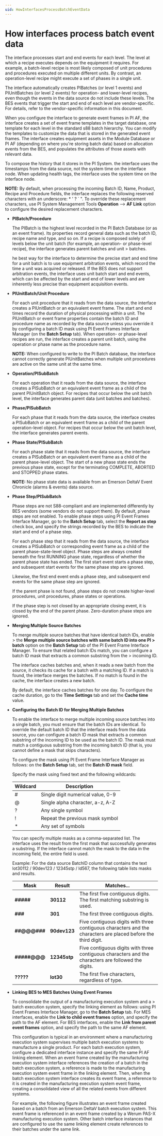 ```yaml
---
uid: HowInterfacesProcessBatchEventData
---
```


# How interfaces process batch event data

The interface processes start and end events for each level. The level at which a recipe executes depends on the equipment it requires. For example, a batch-level recipe is most likely composed of unit procedures and procedures executed on multiple different units. By contrast, an operation-level recipe might execute a set of phases in a single unit.

The interface automatically creates PIBatches (or level 1 events) and PIUnitBatches (or level 2 events) for operation- and lower-level recipes, even though the events in the data source do not include these levels. The BES events that trigger the start and end of each level are vendor-specific. For details, refer to the vendor-specific information in this document.

When you configure the interface to generate event frames in PI AF, the interface creates a set of event frame templates in the target database, one template for each level in the standard s88 batch hierarchy. You can modify the templates to customize the data that is stored in the generated event frames. The interface creates equipment assets in the Module Database or PI AF (depending on where you\'re storing batch data) based on allocation events from the BES, and populates the attributes of those assets with relevant data.

To compose the history that it stores in the PI System. the interface uses the timestamps from the data source, not the system time on the interface node. When updating health tags, the interface uses the system time on the interface node.

**NOTE:** By default, when processing the incoming Batch ID, Name, Product, Recipe and Procedure fields, the interface replaces the following reserved characters with an underscore: \* \' ? \` \". To override these replacement characters, use PI System Management Tools **Operation** --> **AF Link** option to configure the desired replacement characters.

* **PIBatch/Procedure**

  The PIBatch is the highest level recorded in the PI Batch Database (or as an event frame). Its properties record general data such as the batch ID, recipe name and type, and so on. If a recipe is composed solely of levels below the unit batch (for example, an operation- or phase-level recipe), the interface generates parent batches and unit > batches. 

  he best way for the interface to determine the precise start and end time for a unit batch is to use equipment arbitration events, which record the time a unit was acquired or released. If the BES does not support arbitration events, the interface uses unit batch start and end events, which can be affected by the start and end of lower levels and are inherently less precise than equipment acquisition events.

* **PIUnitBatch/Unit Procedure**

  For each unit procedure that it reads from the data source, the interface creates a PIUnitBatch or an equivalent event frame. The start and end times record the duration of physical processing within a unit. The PIUnitBatch or event frame properties contain the batch ID and procedure name as recorded by the data source unless you override it by configuring a batch ID mask using PI Event Frames Interface  Manager (on the **Batch Setup** tab). When operation- or phase-level recipes are run, the interface creates a parent unit batch, using the operation or phase name as the procedure name.

  **NOTE:** When configured to write to the PI Batch database, the interface cannot correctly generate PIUnitBatches when multiple unit procedures are active on the same unit at the same time.

* **Operation/PISubBatch**

  For each operation that it reads from the data source, the interface creates a PISubBatch or an equivalent event frame as a child of the parent PIUnitBatch object. For recipes that occur below the unit batch level, the interface generates parent data (unit batches and batches).

* **Phase/PISubBatch**

  For each phase that it reads from the data source, the interface creates a PISubBatch or an equivalent event frame as a child of the parent operation-level object. For recipes that occur below the unit batch level, the interface generates parent events.

* **Phase State/PISubBatch**

  For each phase state that it reads from the data source, the interface creates a PISubBatch or an equivalent event frame as a child of the parent phase-level object. The start of a new phase state ends the previous phase state, except for the terminating COMPLETE, ABORTED and STOPPED phase states.

  **NOTE:** No phase state data is available from an Emerson DeltaV Event Chronicle (alarms & events) data source.

* **Phase Step/PISubBatch**

  Phase steps are not S88-compliant and are implemented differently by BES vendors (some vendors do not support them). By default, phase steps are not enabled. To enable phase steps using PI Event Frames Interface Manager, go to the **Batch Setup** tab, select the **Report as step** check box, and specify the strings recorded by the BES to  indicate the start and end of a phase step.

  For each phase step that it reads from the data source, the interface creates a PISubBatch or corresponding event frame as a child of the parent phase-state-level object. Phase steps are always created beneath the first RUNNING phase state, regardless of whether the parent phase state has ended. The first start event starts a phase step, and subsequent start events for the same phase step are ignored.

  Likewise, the first end event ends a phase step, and subsequent end events for the same phase step are ignored.

  If the parent phase is not found, phase steps do not create higher-level procedures, unit procedures, phase states or operations.

  If the phase step is not closed by an appropriate closing event, it is closed by the end of the parent phase. Zero-duration phase steps are ignored.

* **Merging Multiple Source Batches**

  To merge multiple source batches that have identical batch IDs, enable > the **Merge multiple source batches with same batch ID into one PI > batch** option on the **Batch Setup** tab of the PI Event Frame Interface Manager. To ensure that related batch IDs match, you can configure a batch ID mask that extracts a common substring from the > incoming ID.

  The interface caches batches and, when it reads a new batch from the source, it checks its cache for a batch with a matching ID. If a match is found, the interface merges the batches. If no match is found in the cache, the interface creates a new batch.

  By default, the interface caches batches for one day. To configure the cache duration, go to the **Time Settings** tab and set the **Cache time** value.

* **Configuring the Batch ID for Merging Multiple Batches**

  To enable the interface to merge multiple incoming source batches into a single batch, you must ensure that the batch IDs are identical. To override the default batch ID that the interface reads from the data source, you can configure a batch ID mask that extracts a common substring of the incoming ID to be used as the batch ID. The mask must match a contiguous substring from the incoming batch ID (that is, you cannot define a mask that skips characters).

  To configure the mask using PI Event Frame Interface Manager as follows: on the **Batch Setup** tab, set the **Batch ID mask** field.

  Specify the mask using fixed text and the following wildcards:

  | Wildcard | Description |
  | -------- |-------------|
  |#         | Single digit numerical value, 0-9 |
  | @        | Single alpha character, a-z, A-Z |
  | ?        | Any single symbol |
  !          | Repeat the previous mask symbol |
  | *        | Any set of symbols |

  You can specify multiple masks as a comma-separated list. The interface uses the result from the first mask that successfully generates a substring. If the interface cannot match the mask to the data in the incoming field, the entire field is used.

  Example: For the data source BatchID column that contains the text lot30112 / 90dev123 / 12345stp / ld567, the following table lists masks and results.


  | Mask | Result | Matches... | 
  | ---- | ------ | ---------- |
  | **\#\#\#\#\#** | **30112**   | The first five contiguous digits. The first matching substring is used. |
  | **\#\#\#** | **301** | The first three contiguous digits. || **@@@\#\#\#\#\#** | **lot30112** | Five contiguous digits with three contiguous characters and the characters are placed before the sequence of digits. |
  | **\#\#@@@\#\#\#** | **90dev123** | Five contiguous digits with three contiguous characters and the characters are placed before the third digit. |
  | **\#\#\#\#\#@@@** | **12345stp** | Five contiguous digits with three contiguous characters and the characters are followed the digits. |
  | **?????** |  **lot30** | The first five characters, regardless of type. |


* **Linking BES to MES Batches Using Event Frames**

  To consolidate the output of a manufacturing execution system and a > batch execution system, specify the linking element as follows: using PI Event Frames Interface Manager, go to the **Batch Setup** tab. For MES interfaces, enable the **Link to child event frames** option, and specify the path to the AF element. For BES interfaces, enable the **Link from parent event frames** option, and specify the path to the same AF element.

  This configuration is typical in an environment where a manufacturing execution system supervises multiple batch execution systems to manufacture a single product. For each batch execution system, configure a dedicated interface instance and specify the same PI AF linking element. When an event frame created by the manufacturing execution system interface references the creation of a batch in the batch execution system, a reference is made to the manufacturing execution system event frame in the linking element. Then, when the batch execution system interface creates its event frame, a reference to it is created in the manufacturing execution system event frame, creating a consolidated view of all the related events from different systems.

  For example, the following figure illustrates an event frame created based on a batch from an Emerson DeltaV batch execution system. This event frame is referenced in an event frame created by a Werum PAS-X manufacturing execution system. Other batch interface instances that  are configured to use the same linking element create references to their batches under the same link.
